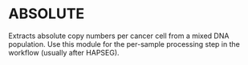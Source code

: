 # ABSOLUTE
Extracts absolute copy numbers per cancer cell from a mixed DNA population. Use this module for the per-sample processing step in the workflow (usually after HAPSEG).

